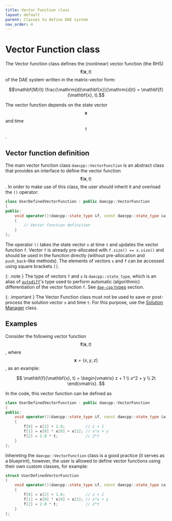 ```yaml
---
title: Vector Function class
layout: default
parent: Classes to define DAE system
nav_order: 4
---
```


# Vector Function class

The Vector function class defines the (nonlinear) vector function (the RHS) $$\mathbf{f}(\mathbf{x}, t)$$ of the DAE system written in the matrix-vector form:

$$\mathbf{M}(t) \frac{\mathrm{d}\mathbf{x}}{\mathrm{d}t} = \mathbf{f}(\mathbf{x}, t).$$

The vector function depends on the state vector $$\mathbf{x}$$ and time $$t$$.

## Vector function definition

The main vector function class `daecpp::VectorFunction` is an abstract class that provides an interface to define the vector function $$\mathbf{f}(\mathbf{x}, t)$$.
In order to make use of this class, the user should inherit it and overload the `()` operator:

```cpp
class UserDefinedVectorFunction : public daecpp::VectorFunction
{
public:
    void operator()(daecpp::state_type &f, const daecpp::state_type &x, const double t) const
    {
        // Vector function definition
    }
};
```

The operator `()` takes the state vector `x` at time `t` and updates the vector function `f`.
Vector `f` is already pre-allocated with `f.size() == x.size()` and should be used in the function directly (without pre-allocation and `push_back`-like methods).
The elements of vectors `x` and `f` can be accessed using square brackets `[]`.

{: .note }
The type of vectors `f` and `x` is `daecpp::state_type`, which is an alias of [`autodiff`](https://autodiff.github.io/)'s type used to perform automatic (algorithmic) differentiation of the vector function `f`. See [`dae-cpp` types](https://dae-cpp.github.io/prerequisites.html#dae-cpp-types) section.

{: .important }
The Vector Function class must not be used to save or post-process the solution vector `x` and time `t`. For this purpose, use the [Solution Manager](solution-manager.html) class.

## Examples

Consider the following vector function $$\mathbf{f}(\mathbf{x}, t)$$, where $$\mathbf{x} = \{x,y,z\}$$, as an example:

$$
\mathbf{f}(\mathbf{x}, t) =
\begin{vmatrix}
z + 1 \\
x^2 + y \\
2t
\end{vmatrix}.
$$

In the code, this vector function can be defined as

```cpp
class UserDefinedVectorFunction : public daecpp::VectorFunction
{
public:
    void operator()(daecpp::state_type &f, const daecpp::state_type &x, const double t) const
    {
        f[0] = x[2] + 1.0;         // z + 1
        f[1] = x[0] * x[0] + x[1]; // x*x + y
        f[2] = 2.0 * t;            // 2*t
    }
};
```

Inhereting the `daecpp::VectorFunction` class is a good practice (it serves as a blueprint), however, the user is allowed to define vector functions using their own custom classes, for example:

```cpp
struct UserDefinedVectorFunction
{
    void operator()(daecpp::state_type &f, const daecpp::state_type &x, const double t)
    {
        f[0] = x[2] + 1.0;         // z + 1
        f[1] = x[0] * x[0] + x[1]; // x*x + y
        f[2] = 2.0 * t;            // 2*t
    }
};
```
